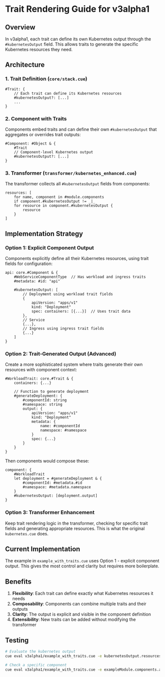# Trait Rendering Guide for v3alpha1

## Overview

In v3alpha1, each trait can define its own Kubernetes output through the `#kubernetesOutput` field. This allows traits to generate the specific Kubernetes resources they need.

## Architecture

### 1. Trait Definition (`core/stack.cue`)

```cue
#Trait: {
    // Each trait can define its Kubernetes resources
    #kubernetesOutput?: [...]
    ...
}
```

### 2. Component with Traits

Components embed traits and can define their own `#kubernetesOutput` that aggregates or overrides trait outputs:

```cue
#Component: #Object & {
    #Trait
    // Component-level Kubernetes output
    #kubernetesOutput?: [...]
}
```

### 3. Transformer (`transformer/kubernetes_enhanced.cue`)

The transformer collects all `#kubernetesOutput` fields from components:

```cue
resources: [
    for name, component in #module.components
    if component.#kubernetesOutput != _|_
    for resource in component.#kubernetesOutput {
        resource
    }
]
```

## Implementation Strategy

### Option 1: Explicit Component Output

Components explicitly define all their Kubernetes resources, using trait fields for configuration:

```cue
api: core.#Component & {
    #WebServiceComponentType  // Has workload and ingress traits
    #metadata: #id: "api"
    
    #kubernetesOutput: [
        // Deployment using workload trait fields
        {
            apiVersion: "apps/v1"
            kind: "Deployment"
            spec: containers: [{...}]  // Uses trait data
        },
        // Service
        {...},
        // Ingress using ingress trait fields
        {...}
    ]
}
```

### Option 2: Trait-Generated Output (Advanced)

Create a more sophisticated system where traits generate their own resources with component context:

```cue
#WorkloadTrait: core.#Trait & {
    containers: {...}
    
    // Function to generate deployment
    #generateDeployment: {
        #componentId: string
        #namespace: string
        output: {
            apiVersion: "apps/v1"
            kind: "Deployment"
            metadata: {
                name: #componentId
                namespace: #namespace
            }
            spec: {...}
        }
    }
}
```

Then components would compose these:

```cue
component: {
    #WorkloadTrait
    let deployment = #generateDeployment & {
        #componentId: #metadata.#id
        #namespace: #metadata.namespace
    }
    #kubernetesOutput: [deployment.output]
}
```

### Option 3: Transformer Enhancement

Keep trait rendering logic in the transformer, checking for specific trait fields and generating appropriate resources. This is what the original `kubernetes.cue` does.

## Current Implementation

The example in `example_with_traits.cue` uses Option 1 - explicit component output. This gives the most control and clarity but requires more boilerplate.

## Benefits

1. **Flexibility**: Each trait can define exactly what Kubernetes resources it needs
2. **Composability**: Components can combine multiple traits and their outputs
3. **Clarity**: The output is explicit and visible in the component definition
4. **Extensibility**: New traits can be added without modifying the transformer

## Testing

```bash
# Evaluate the kubernetes output
cue eval v3alpha1/example_with_traits.cue -e kubernetesOutput.resources --out yaml

# Check a specific component
cue eval v3alpha1/example_with_traits.cue -e exampleModule.components.api --out yaml
```
